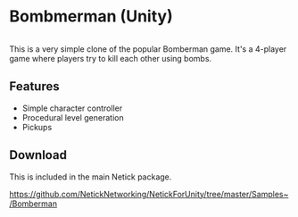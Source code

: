 # Bombmerman (Unity)

<figure><img src="../../images/samples/bomberman.gif" alt=""><figcaption></figcaption></figure>

This is a very simple clone of the popular Bomberman game. It's a 4-player game where players try to kill each other using bombs.

## Features

- Simple character controller
- Procedural level generation 
- Pickups

## Download

This is included in the main Netick package. 

https://github.com/NetickNetworking/NetickForUnity/tree/master/Samples~/Bomberman